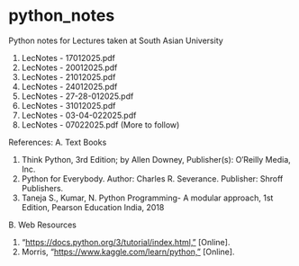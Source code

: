 # python_notes
Python notes for Lectures taken at South Asian University

1. LecNotes - 17012025.pdf
2. LecNotes - 20012025.pdf
3. LecNotes - 21012025.pdf
4. LecNotes - 24012025.pdf
5. LecNotes - 27-28-012025.pdf
6. LecNotes - 31012025.pdf
7. LecNotes - 03-04-022025.pdf
8. LecNotes - 07022025.pdf
(More to follow)

References:
A. Text Books
1.  Think Python, 3rd Edition; by Allen Downey, Publisher(s): O′Reilly Media, Inc.
2.  Python for Everybody. Author: Charles R. Severance. Publisher: Shroff Publishers.
3.  Taneja S., Kumar, N. Python Programming- A modular approach, 1st Edition, Pearson Education India,
2018

B. Web Resources
1. “https://docs.python.org/3/tutorial/index.html,” [Online]. 
2. Morris, “https://www.kaggle.com/learn/python,” [Online]. 
